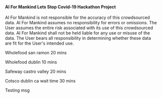 
#### AI For Mankind Lets Stop Covid-19 Hackathon Project
AI For Mankind is not responsible for the accuracy of this crowdsourced data. AI For Mankind assumes no responsibility for errors or omissions.  The User assumes the entire risk associated with its use of this crowdsourced data. AI For Mankind shall not be held liable for any use or misuse of the data. The User bears all responsibility in determining whether these data are fit for the User's intended use.  



Wholefood san ramon 20 mins




Wholefood dublin 10 mins




Safeway castro valley 20 mins




Cotsco dublin ca wait time 30 mins




Testing msg

